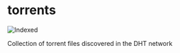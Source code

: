 torrents 
========
![Indexed](https://img.shields.io/badge/indexed-33078-blue)

Collection of torrent files discovered in the DHT network
